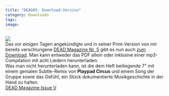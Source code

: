 ```yaml
---
title: "DEAD05: Download-Version"
category: Downloads
tags: 
image: 
---
```


[![](http://www.deadmagazine.de/dead05/dead05_banner_px300.jpg)](http://www.deadmagazine.com/dead05/dead05.htm)  
Das vor einigen Tagen angekündigte und in seiner Print-Version von mir bereits verschlungene [DEAD Magazine Nr. 5](http://www.misantropolis.de/2008/09/dead05-ist-drausen/) gibt es nun auch [zum Download](http://www.deadmagazine.com/dead05/dead05.htm). Man kann entweder das PDF allein oder inklusive einer mp3-Compilation mit acht Liedern herunterladen.  
Was man nicht herunterladen kann, ist die dem Heft beiliegende 7" mit einem genialen Subtle-Remix von **Playpad Circus** und einem Song der Gruppe sowie das Gefühl, ein Stück dokumentierte Musikgeschichte in der Hand zu halten.  
[DEAD Magazine Issue V](http://www.deadmagazine.com/dead05/dead05.htm)